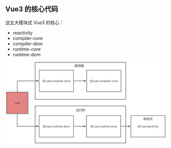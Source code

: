 ## Vue3 的核心代码

这五大模块式 Vue3 的核心：

- reactivity
- compiler-core
- compiler-dom
- runtime-core
- runtime-dom

![五大模块的关系图](./images/五大模块的关系图.jpg)
